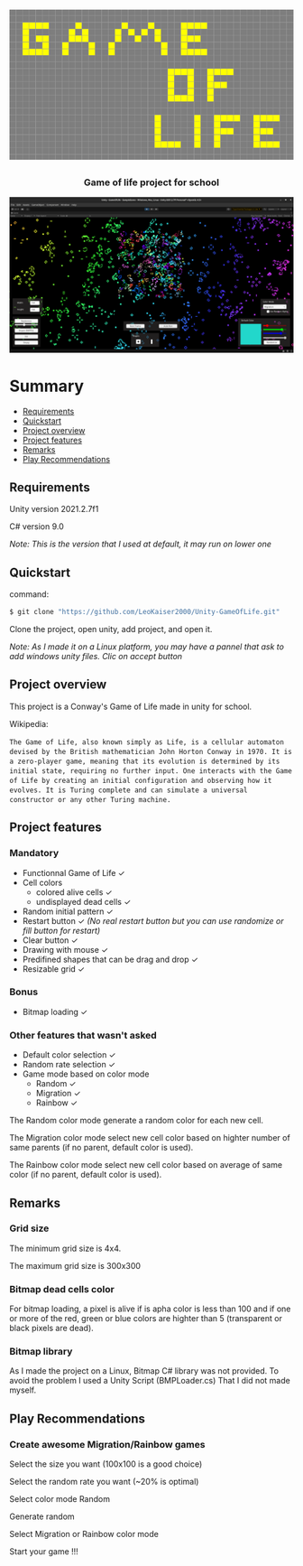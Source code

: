 <h1 align='center'>
<img src='/ReadmeAssets/GameOfLifeTitle.png' alt='Title Game Of Life'/>
</h1>

<h3 align='center'>
Game of life project for school
</h3>

<p align='center'>
<img src='/ReadmeAssets/GameOfLifeScreenShot.png'/>
</p>

# Summary
* [Requirements](#requirements)
* [Quickstart](#quickstart)
* [Project overview](#projectOverview)
* [Project features](#projectFeatures)
* [Remarks](#remarks)
* [Play Recommendations](#playRecommandations)


## <a name='requirements'>Requirements</a>
Unity version 2021.2.7f1

C# version 9.0

*Note: This is the version that I used at default, it may run on lower one*

## <a name='quickstart'>Quickstart</a>

command:

```bash
$ git clone "https://github.com/LeoKaiser2000/Unity-GameOfLife.git"
```
Clone the project, open unity, add project, and open it.

*Note: As I made it on a Linux platform, you may have a pannel that ask to add windows unity files. Clic on accept button*

## <a name='projectOverview'>Project overview</a>

This project is a Conway's Game of Life made in unity for school.

Wikipedia:

`
The Game of Life, also known simply as Life, is a cellular automaton devised by the British mathematician John Horton Conway in 1970. It is a zero-player game, meaning that its evolution is determined by its initial state, requiring no further input. One interacts with the Game of Life by creating an initial configuration and observing how it evolves. It is Turing complete and can simulate a universal constructor or any other Turing machine.
`

## <a name='projectFeatures'>Project features</a>

### Mandatory

* Functionnal Game of Life ✓
* Cell colors
    * colored alive cells ✓
    * undisplayed dead cells ✓
* Random initial pattern ✓
* Restart button  ✓ *(No real restart button but you can use randomize or fill button for restart)*
* Clear button ✓
* Drawing with mouse ✓
* Predifined shapes that can be drag and drop ✓
* Resizable grid ✓

### Bonus

* Bitmap loading ✓

### Other features that wasn't asked

* Default color selection ✓
* Random rate selection ✓
* Game mode based on color mode
    * Random ✓
    * Migration ✓
    * Rainbow ✓

The Random color mode generate a random color for each new cell.

The Migration color mode select new cell color based on highter number of same parents (if no parent, default color is used).

The Rainbow color mode select new cell color based on average of same color (if no parent, default color is used).

## <a name='remarks'>Remarks</a>

### Grid size

The minimum grid size is 4x4.

The maximum grid size is 300x300

### Bitmap dead cells color

For bitmap loading, a pixel is alive if is apha color is less than 100 and if one or more of the red, green or blue colors are highter than 5 (transparent or black pixels are dead).

### Bitmap library

As I made the project on a Linux, Bitmap C# library was not provided. To avoid the problem I used a Unity Script (BMPLoader.cs) That I did not made myself.


## <a name='playRecommandations'>Play Recommendations</a>

### Create awesome Migration/Rainbow games

Select the size you want (100x100 is a good choice)

Select the random rate you want (~20% is optimal)

Select color mode Random

Generate random

Select Migration or Rainbow color mode

Start your game !!!
